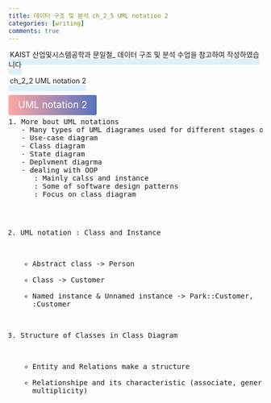 ```yaml
---
title: 데이터 구조 및 분석 ch_2_5 UML notation 2
categories: [writing] 
comments: true
---
```

<p><span style="border-bottom: 12px solid #dcf1fb; padding: 0 0 0 0.2em;">KAIST 산업및시스템공학과 문일철_ 데이터 구조 및 분석 수업을 참고하여 작성하였습니다</span></p>
<p><span style="border-bottom: 12px solid #dcf1fb; padding: 0 0 0 0.2em;">ch_2_2 UML notation 2</span></p>

<html lang="en">
<head>
    <meta charset="UTF-8">
    <title>정의</title>
</head>
<body>

<pre>
</pre>

<p><span style="background: linear-gradient(to right, #ffa7a3, #5673bd); padding: 0.43em 1em; font-size: 19px; border-radius: 3px; color: #ffffff;">UML notation 2</span></p>
<pre>
1. More bout UML notations
   - Many types of UML diagrames used for different stages of development
   - Use-case diagram
   - Class diagram
   - State diagram
   - Deplvment diagrma
   - dealing with OOP
      : Mainly calss and instance
      : Some of software design patterns
      : Focus on class diagram

2. UML notation : Class and Instance
   - Abstract class -> Person
   - Class -> Customer
   - Named instance & Unnamed instance -> Park::Customer, :Customer

3. Structure of Classes in Class Diagram
   - Entity and Relations make a structure
   - Relationshipe and its characteristic
      (associate, generalization, multiplicity)
</pre>
</body>
</html>